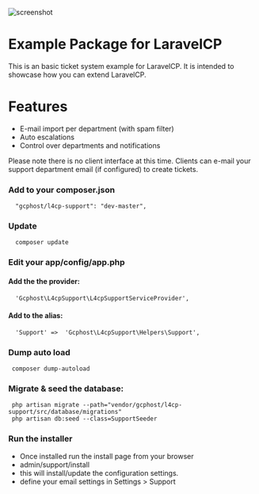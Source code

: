 ![screenshot](http://i.imgur.com/EkP4YaG.png)

# Example Package for LaravelCP
This is an basic ticket system example for LaravelCP. It is intended to showcase how you can extend LaravelCP.

# Features
- E-mail import per department (with spam filter)
- Auto escalations
- Control over departments and notifications

Please note there is no client interface at this time. Clients can e-mail your support department email (if configured) to create tickets.

### Add to your composer.json

      "gcphost/l4cp-support": "dev-master",

### Update

      composer update

### Edit your app/config/app.php

#### Add the the provider:

      'Gcphost\L4cpSupport\L4cpSupportServiceProvider',

#### Add to the alias:

      'Support'	=>	'Gcphost\L4cpSupport\Helpers\Support',
 


### Dump auto load 

     composer dump-autoload
     
### Migrate & seed the database:

     php artisan migrate --path="vendor/gcphost/l4cp-support/src/database/migrations"
     php artisan db:seed --class=SupportSeeder
     
     
### Run the installer
- Once installed run the install page from your browser
- admin/support/install
- this will install/update the configuration settings.
- define your email settings in Settings > Support
